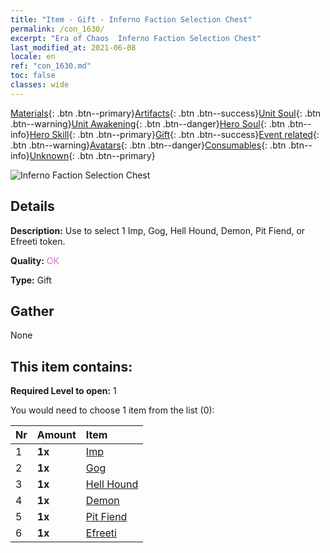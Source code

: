 ```yaml
---
title: "Item - Gift - Inferno Faction Selection Chest"
permalink: /con_1630/
excerpt: "Era of Chaos  Inferno Faction Selection Chest"
last_modified_at: 2021-06-08
locale: en
ref: "con_1630.md"
toc: false
classes: wide
---
```

 [Materials](/Items/){: .btn .btn--primary}[Artifacts](/Items/Artifacts/){: .btn .btn--success}[Unit Soul](/Items/UnitSoul/){: .btn .btn--warning}[Unit Awakening](/Items/UnitAwakening/){: .btn .btn--danger}[Hero Soul](/Items/HeroSoul/){: .btn .btn--info}[Hero Skill](/Items/HeroSkill/){: .btn .btn--primary}[Gift](/Items/Gift/){: .btn .btn--success}[Event related](/Items/Events/){: .btn .btn--warning}[Avatars](/Items/Avatars/){: .btn .btn--danger}[Consumables](/Items/Consumables/){: .btn .btn--info}[Unknown](/Items/Unknown/){: .btn .btn--primary}

 ![Inferno Faction Selection Chest](/images/t/i_907246.png)

## Details
 **Description:** Use to select 1 Imp, Gog, Hell Hound, Demon, Pit Fiend, or Efreeti token.

 **Quality:** <span style="color: #DA70D6">OK</span>

 **Type:** Gift

## Gather

  None

## This item contains:

 **Required Level to open:** 1

 You would need to choose 1 item from the list (0):

  | Nr | Amount |     Item    |
  |:---|:-------|:------------|
  | 1 |  **1x** | [Imp](/Items/unt_226/) |  | 
  | 2 |  **1x** | [Gog](/Items/unt_227/) |  | 
  | 3 |  **1x** | [Hell Hound](/Items/unt_228/) |  | 
  | 4 |  **1x** | [Demon](/Items/unt_229/) |  | 
  | 5 |  **1x** | [Pit Fiend](/Items/unt_230/) |  | 
  | 6 |  **1x** | [Efreeti](/Items/unt_231/) |  | 
